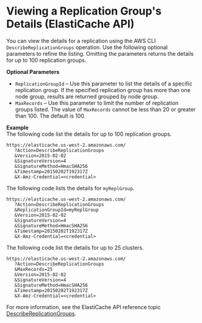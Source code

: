 # Viewing a Replication Group's Details \(ElastiCache API\)<a name="Replication.ViewDetails.API"></a>

You can view the details for a replication using the AWS CLI `DescribeReplicationGroups` operation\. Use the following optional parameters to refine the listing\. Omitting the parameters returns the details for up to 100 replication groups\.

**Optional Parameters**
+ `ReplicationGroupId` – Use this parameter to list the details of a specific replication group\. If the specified replication group has more than one node group, results are returned grouped by node group\.
+ `MaxRecords` – Use this parameter to limit the number of replication groups listed\. The value of `MaxRecords` cannot be less than 20 or greater than 100\. The default is 100\.

**Example**  
The following code list the details for up to 100 replication groups\.  

```
https://elasticache.us-west-2.amazonaws.com/
   ?Action=DescribeReplicationGroups
   &Version=2015-02-02
   &SignatureVersion=4
   &SignatureMethod=HmacSHA256
   &Timestamp=20150202T192317Z
   &X-Amz-Credential=<credential>
```
The following code lists the details for `myReplGroup`\.  

```
https://elasticache.us-west-2.amazonaws.com/
   ?Action=DescribeReplicationGroups
   &ReplicationGroupId=myReplGroup
   &Version=2015-02-02
   &SignatureVersion=4
   &SignatureMethod=HmacSHA256
   &Timestamp=20150202T192317Z
   &X-Amz-Credential=<credential>
```
The following code list the details for up to 25 clusters\.  

```
https://elasticache.us-west-2.amazonaws.com/
   ?Action=DescribeReplicationGroups
   &MaxRecords=25
   &Version=2015-02-02
   &SignatureVersion=4
   &SignatureMethod=HmacSHA256
   &Timestamp=20150202T192317Z
   &X-Amz-Credential=<credential>
```

For more information, see the ElastiCache API reference topic [DescribeReplicationGroups](https://docs.aws.amazon.com/AmazonElastiCache/latest/APIReference/API_DescribeReplicationGroups.html)\.